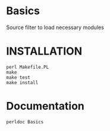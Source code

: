 # Basics
Source filter to load necessary modules

# INSTALLATION

	perl Makefile.PL
	make
	make test
	make install

# Documentation 
	
	perldoc Basics
